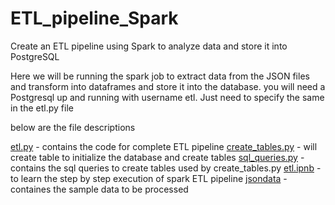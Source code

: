 # ETL_pipeline_Spark
Create an ETL pipeline using Spark to analyze data and store it into PostgreSQL

Here we will be running the spark job to extract data from the JSON files and transform into dataframes and store it into the database.
you will need a Postgresql up and running with username etl.
Just need to specify the same in the etl.py file

below are the file descriptions

[etl.py](https://github.com/kalpeshkocharekar/ETL_pipeline_Spark/blob/master/etl.py) - contains the code for complete ETL pipeline
[create_tables.py](https://github.com/kalpeshkocharekar/ETL_pipeline_Spark/blob/master/create_tables.py) - will create table to initialize the database and create tables
[sql_queries.py](https://github.com/kalpeshkocharekar/ETL_pipeline_Spark/blob/master/sql_queries.py) - contains the sql queries to create tables used by create_tables.py
[etl.ipnb](https://github.com/kalpeshkocharekar/ETL_pipeline_Spark/blob/master/etl.ipynb) - to learn the step by step execution of spark ETL pipeline
[jsondata](https://github.com/kalpeshkocharekar/ETL_pipeline_Spark/tree/master/jsondata) - containes the sample data to be processed


